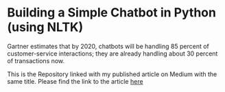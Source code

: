 # Building a Simple Chatbot in Python (using NLTK)

Gartner estimates that by 2020, chatbots will be handling 85 percent of customer-service interactions; they are already handling about 30 percent of transactions now.

This is the Repository linked with my published article on Medium with the same title. Please find the link to the article [here](https://medium.com/analytics-vidhya/building-a-simple-chatbot-in-python-using-nltk-7c8c8215ac6e)
